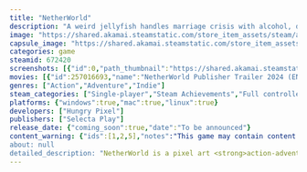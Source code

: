 ```yaml
---
title: "NetherWorld"
description: "A weird jellyfish handles marriage crisis with alcohol, drugs, sex, blows and lots of odd characters."
image: "https://shared.akamai.steamstatic.com/store_item_assets/steam/apps/672420/header.jpg?t=1732042826"
capsule_image: "https://shared.akamai.steamstatic.com/store_item_assets/steam/apps/672420/capsule_231x87.jpg?t=1732042826"
categories: game
steamid: 672420
screenshots: [{"id":0,"path_thumbnail":"https://shared.akamai.steamstatic.com/store_item_assets/steam/apps/672420/ss_995516d1b949882e407641ccbd1e4bde1a004b36.600x338.jpg?t=1732042826","path_full":"https://shared.akamai.steamstatic.com/store_item_assets/steam/apps/672420/ss_995516d1b949882e407641ccbd1e4bde1a004b36.1920x1080.jpg?t=1732042826"},{"id":1,"path_thumbnail":"https://shared.akamai.steamstatic.com/store_item_assets/steam/apps/672420/ss_f11f135d8410ff4e858d31703a529178e5400212.600x338.jpg?t=1732042826","path_full":"https://shared.akamai.steamstatic.com/store_item_assets/steam/apps/672420/ss_f11f135d8410ff4e858d31703a529178e5400212.1920x1080.jpg?t=1732042826"},{"id":2,"path_thumbnail":"https://shared.akamai.steamstatic.com/store_item_assets/steam/apps/672420/ss_812053e06c5cca89bc6e59fd7970173b12ae6196.600x338.jpg?t=1732042826","path_full":"https://shared.akamai.steamstatic.com/store_item_assets/steam/apps/672420/ss_812053e06c5cca89bc6e59fd7970173b12ae6196.1920x1080.jpg?t=1732042826"},{"id":3,"path_thumbnail":"https://shared.akamai.steamstatic.com/store_item_assets/steam/apps/672420/ss_ca2836a488a5a3a9e0fe75a1af6ec6ff085a0d42.600x338.jpg?t=1732042826","path_full":"https://shared.akamai.steamstatic.com/store_item_assets/steam/apps/672420/ss_ca2836a488a5a3a9e0fe75a1af6ec6ff085a0d42.1920x1080.jpg?t=1732042826"},{"id":4,"path_thumbnail":"https://shared.akamai.steamstatic.com/store_item_assets/steam/apps/672420/ss_0d499bc48d5864610e9b201e4f54c35323eb1d75.600x338.jpg?t=1732042826","path_full":"https://shared.akamai.steamstatic.com/store_item_assets/steam/apps/672420/ss_0d499bc48d5864610e9b201e4f54c35323eb1d75.1920x1080.jpg?t=1732042826"},{"id":5,"path_thumbnail":"https://shared.akamai.steamstatic.com/store_item_assets/steam/apps/672420/ss_e90aa1e4104c1ac329a3bd7b0efd0dc1c3c2f498.600x338.jpg?t=1732042826","path_full":"https://shared.akamai.steamstatic.com/store_item_assets/steam/apps/672420/ss_e90aa1e4104c1ac329a3bd7b0efd0dc1c3c2f498.1920x1080.jpg?t=1732042826"},{"id":6,"path_thumbnail":"https://shared.akamai.steamstatic.com/store_item_assets/steam/apps/672420/ss_2b21f16d3139a6e20bdc110699f3db56c314dd88.600x338.jpg?t=1732042826","path_full":"https://shared.akamai.steamstatic.com/store_item_assets/steam/apps/672420/ss_2b21f16d3139a6e20bdc110699f3db56c314dd88.1920x1080.jpg?t=1732042826"},{"id":7,"path_thumbnail":"https://shared.akamai.steamstatic.com/store_item_assets/steam/apps/672420/ss_3e54a64b861ad89f34ab6f6ca68c5ae4c208f425.600x338.jpg?t=1732042826","path_full":"https://shared.akamai.steamstatic.com/store_item_assets/steam/apps/672420/ss_3e54a64b861ad89f34ab6f6ca68c5ae4c208f425.1920x1080.jpg?t=1732042826"},{"id":9,"path_thumbnail":"https://shared.akamai.steamstatic.com/store_item_assets/steam/apps/672420/ss_3e9afd7f0c30dbccfe70c0c0cb60069c3925b8e6.600x338.jpg?t=1732042826","path_full":"https://shared.akamai.steamstatic.com/store_item_assets/steam/apps/672420/ss_3e9afd7f0c30dbccfe70c0c0cb60069c3925b8e6.1920x1080.jpg?t=1732042826"},{"id":10,"path_thumbnail":"https://shared.akamai.steamstatic.com/store_item_assets/steam/apps/672420/ss_90f8c10ae005f82dcb8da6282a16921ad4736587.600x338.jpg?t=1732042826","path_full":"https://shared.akamai.steamstatic.com/store_item_assets/steam/apps/672420/ss_90f8c10ae005f82dcb8da6282a16921ad4736587.1920x1080.jpg?t=1732042826"}]
movies: [{"id":257016693,"name":"NetherWorld Publisher Trailer 2024 (EN)","thumbnail":"https://shared.akamai.steamstatic.com/store_item_assets/steam/apps/257016693/movie.293x165.jpg?t=1713975729","webm":{"480":"http://video.akamai.steamstatic.com/store_trailers/257016693/movie480_vp9.webm?t=1713975729","max":"http://video.akamai.steamstatic.com/store_trailers/257016693/movie_max_vp9.webm?t=1713975729"},"mp4":{"480":"http://video.akamai.steamstatic.com/store_trailers/257016693/movie480.mp4?t=1713975729","max":"http://video.akamai.steamstatic.com/store_trailers/257016693/movie_max.mp4?t=1713975729"},"highlight":true}]
genres: ["Action","Adventure","Indie"]
steam_categories: ["Single-player","Steam Achievements","Full controller support","Steam Leaderboards"]
platforms: {"windows":true,"mac":true,"linux":true}
developers: ["Hungry Pixel"]
publishers: ["Selecta Play"]
release_date: {"coming_soon":true,"date":"To be announced"}
content_warning: {"ids":[1,2,5],"notes":"This game may contain content not appropriate for all ages or may not be appropriate for viewing at work: Some nudity and sexual themes, crude language, violence, use of drugs (beware cokehead mages!), discrimination and general mature content."}
about: null
detailed_description: "NetherWorld is a pixel art <strong>action-adventure narrative experience</strong>, and also a dark and decadent land full of filthy creatures.<br><img class=\"bb_img\" src=\"https://shared.akamai.steamstatic.com/store_item_assets/steam/apps/672420/extras/Steam_MainPage_Separador_ShitHappens_Medoo_616x100.png?t=1732042826\" /><br>After being abandoned by his wife, Medoo faces his disgrace going to the nearest bar to drown his sorrows in vodka. What started as a marriage crisis will soon become an unexpected, surreal and twisted journey surrounded by quirky fellow travelers.<br><br><img class=\"bb_img\" src=\"https://shared.akamai.steamstatic.com/store_item_assets/steam/apps/672420/extras/Steam_MainPage_Separador_Gameplay_Bozky_616x100.png?t=1732042826\" /><br><ul class=\"bb_ul\"><li><strong>STORY:</strong> Get along with cokehead mages, entrepreneur prostitutes, mobsters, sociopath kids, old perverts and more to fix the pieces of your broken life, or at least to try it.</li></ul><br><ul class=\"bb_ul\"><li><strong>MINIGAMES:</strong> Get money and items taking part in drinking competitions, having sex, shooting stuff or controlling a tick called Joe through filthy underground rogue-like dungeons.</li></ul><br><ul class=\"bb_ul\"><li><strong>BOSS FIGHTS:</strong> Time to kick some asses! <span class=\"bb_strike\">Survive</span> Fight savage bosses during your crazy adventure using all kind of guns… or unarmed!</li></ul>"
---
```



